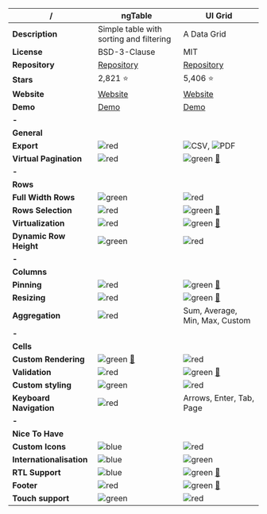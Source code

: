 |**/**|ngTable|UI Grid|
|-----|-------|-------|
|**Description**|Simple table with sorting and filtering|A Data Grid|
|**License**|BSD-3-Clause|MIT|
|**Repository**|[Repository](https://github.com/esvit/ng-table)|[Repository](https://github.com/angular-ui/ui-grid)|
|**Stars**|2,821 :star:|5,406 :star:|
|**Website**|[Website](http://ng-table.com/)|[Website](http://ui-grid.info/)|
|**Demo**|[Demo](http://ng-table.com/)|[Demo](http://ui-grid.info/)|
|**-**|||
|**General**|||
|**Export**|![red](http://placehold.it/23/f03c15/000000?text=+)|![CSV](https://raw.githubusercontent.com/teambox/Free-file-icons/master/32px/csv.png), ![PDF](https://raw.githubusercontent.com/teambox/Free-file-icons/master/32px/pdf.png)|
|**Virtual Pagination**|![red](http://placehold.it/23/f03c15/000000?text=+)|![green](http://placehold.it/23/c5f015/000000?text=+) [:book:](http://ui-grid.info/docs/#/tutorial/212_infinite_scroll)|
|**-**|||
|**Rows**|||
|**Full Width Rows**|![green](http://placehold.it/23/c5f015/000000?text=+)|![red](http://placehold.it/23/f03c15/000000?text=+)|
|**Rows Selection**|![red](http://placehold.it/23/f03c15/000000?text=+)|![green](http://placehold.it/23/c5f015/000000?text=+) [:book:](http://ui-grid.info/docs/#/tutorial/210_selection)|
|**Virtualization**|![red](http://placehold.it/23/f03c15/000000?text=+)|![green](http://placehold.it/23/c5f015/000000?text=+) [:book:](http://ui-grid.info/docs/#/tutorial/404_large_data_sets_and_performance)|
|**Dynamic Row Height**|![green](http://placehold.it/23/c5f015/000000?text=+)|![red](http://placehold.it/23/f03c15/000000?text=+)|
|**-**|||
|**Columns**|||
|**Pinning**|![red](http://placehold.it/23/f03c15/000000?text=+)|![green](http://placehold.it/23/c5f015/000000?text=+) [:book:](http://ui-grid.info/docs/#/tutorial/203_pinning)|
|**Resizing**|![red](http://placehold.it/23/f03c15/000000?text=+)|![green](http://placehold.it/23/c5f015/000000?text=+) [:book:](http://ui-grid.info/docs/#/tutorial/204_column_resizing)|
|**Aggregation**|![red](http://placehold.it/23/f03c15/000000?text=+)|Sum, Average, Min, Max, Custom|
|**-**|||
|**Cells**|||
|**Custom Rendering**|![green](http://placehold.it/23/c5f015/000000?text=+) [:book:](http://ng-table.com/#/formatting/demo-cell-values)|![red](http://placehold.it/23/f03c15/000000?text=+)|
|**Validation**|![red](http://placehold.it/23/f03c15/000000?text=+)|![green](http://placehold.it/23/c5f015/000000?text=+) [:book:](http://ui-grid.info/docs/#/tutorial/322_validation)|
|**Custom styling**|![green](http://placehold.it/23/c5f015/000000?text=+)|![red](http://placehold.it/23/f03c15/000000?text=+)|
|**Keyboard Navigation**|![red](http://placehold.it/23/f03c15/000000?text=+)|Arrows, Enter, Tab, Page|
|**-**|||
|**Nice To Have**|||
|**Custom Icons**|![blue](http://placehold.it/23/1589F0/000000?text=+)|![red](http://placehold.it/23/f03c15/000000?text=+)|
|**Internationalisation**|![blue](http://placehold.it/23/1589F0/000000?text=+)|![green](http://placehold.it/23/c5f015/000000?text=+)|
|**RTL Support**|![blue](http://placehold.it/23/1589F0/000000?text=+)|![green](http://placehold.it/23/c5f015/000000?text=+) [:book:](http://ui-grid.info/docs/#/tutorial/120_RTL)|
|**Footer**|![red](http://placehold.it/23/f03c15/000000?text=+)|![green](http://placehold.it/23/c5f015/000000?text=+) [:book:](http://ui-grid.info/docs/#/tutorial/105_footer)|
|**Touch support**|![green](http://placehold.it/23/c5f015/000000?text=+)|![red](http://placehold.it/23/f03c15/000000?text=+)|